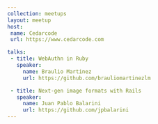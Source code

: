 ```yaml
---
collection: meetups
layout: meetup
host:
 name: Cedarcode
 url: https://www.cedarcode.com

talks:
 - title: WebAuthn in Ruby
   speaker:
     name: Braulio Martinez
     url: https://github.com/brauliomartinezlm

 - title: Next-gen image formats with Rails
   speaker:
     name: Juan Pablo Balarini
     url: https://github.com/jpbalarini
---
```

